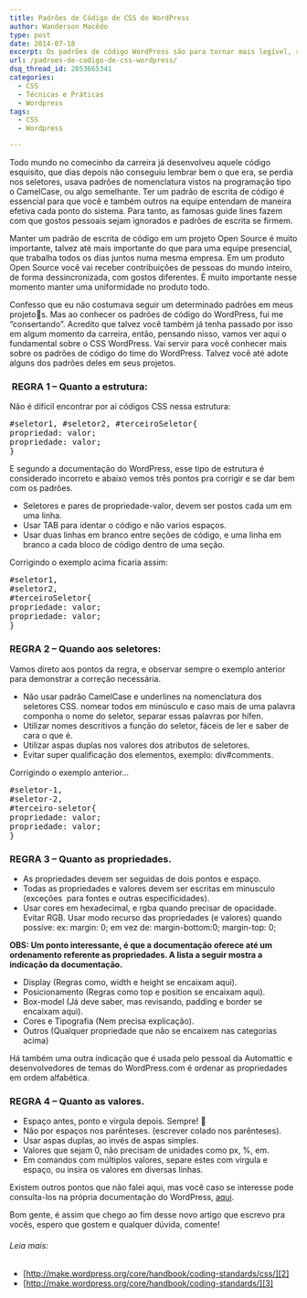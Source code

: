 ```yaml
---
title: Padrões de Código de CSS do WordPress
author: Wanderson Macêdo
type: post
date: 2014-07-18
excerpt: Os padrões de código WordPress são para tornar mais legível, significativo, consistente e bonito o seu código PHP, HTML, CSS e JAVASCRIPT. E nesse artigo veremos alguns pontos sobre o CSS WordPress.
url: /padroes-de-codigo-de-css-wordpress/
dsq_thread_id: 2853665341
categories:
  - CSS
  - Técnicas e Práticas
  - Wordpress
tags:
  - CSS
  - Wordpress

---
```

Todo mundo no comecinho da carreira já desenvolveu aquele código esquisito, que dias depois não conseguiu lembrar bem o que era, se perdia nos seletores, usava padrões de nomenclatura vistos na programação tipo o CamelCase, ou algo semelhante. Ter um padrão de escrita de código é essencial para que você e também outros na equipe entendam de maneira efetiva cada ponto do sistema. Para tanto, as famosas guide lines fazem com que gostos pessoais sejam ignorados e padrões de escrita se firmem. 

Manter um padrão de escrita de código em um projeto Open Source é muito importante, talvez até mais importante do que para uma equipe presencial, que trabalha todos os dias juntos numa mesma empresa. Em um produto Open Source você vai receber contribuições de pessoas do mundo inteiro, de forma dessincronizada, com gostos diferentes. É muito importante nesse momento manter uma uniformidade no produto todo.

Confesso que eu não costumava seguir um determinado padrões em meus projetos. Mas ao conhecer os padrões de código do WordPress, fui me &#8220;consertando&#8221;. Acredito que talvez você também já tenha passado por isso em algum momento da carreira, então, pensando nisso, vamos ver aqui o fundamental sobre o CSS WordPress. Vai servir para você conhecer mais sobre os padrões de código do time do WordPress. Talvez você até adote alguns dos padrões deles em seus projetos.

###  REGRA 1 &#8211; Quanto a estrutura:

Não é difícil encontrar por aí códigos CSS nessa estrutura:

<pre class="lang-css">#seletor1, #seletor2, #terceiroSeletor{
propriedad: valor;
propriedade: valor;
}</pre>

E segundo a documentação do WordPress, esse tipo de estrutura é considerado incorreto e abaixo vemos três pontos pra corrigir e se dar bem com os padrões.

  * Seletores e pares de propriedade-valor, devem ser postos cada um em uma linha.
  * Usar TAB para identar o código e não varios espaços.
  * Usar duas linhas em branco entre seções de código, e uma linha em branco a cada bloco de código dentro de uma seção.

Corrigindo o exemplo acima ficaria assim:

<pre class="lang-css">#seletor1,
#seletor2,
#terceiroSeletor{
propriedade: valor;
propriedade: valor;
}</pre>

### REGRA 2 &#8211; Quando aos seletores:

Vamos direto aos pontos da regra, e observar sempre o exemplo anterior para demonstrar a correção necessária.

  * Não usar padrão CamelCase e underlines na nomenclatura dos seletores CSS. nomear todos em minúsculo e caso mais de uma palavra componha o nome do seletor, separar essas palavras por hífen.
  * Utilizar nomes descritivos a função do seletor, fáceis de ler e saber de cara o que é.
  * Utilizar aspas duplas nos valores dos atributos de seletores.
  * Evitar super qualificação dos elementos, exemplo: div#comments.

Corrigindo o exemplo anterior…

<pre class="lang-css">#seletor-1,
#seletor-2,
#terceiro-seletor{
propriedade: valor;
propriedade: valor;
}</pre>

### REGRA 3 &#8211; Quanto as propriedades.

  * As propriedades devem ser seguidas de dois pontos e espaço.
  * Todas as propriedades e valores devem ser escritas em minusculo (exceções  para fontes e outras especificidades).
  * Usar cores em hexadecimal, e rgba quando precisar de opacidade. Evitar RGB. Usar modo recurso das propriedades (e valores) quando possíve: ex: margin: 0; em vez de: margin-bottom:0; margin-top: 0;

**OBS: Um ponto interessante, é que a documentação oferece até um ordenamento referente as propriedades. A lista a seguir mostra a indicação da documentação.**

  * Display (Regras como, width e height se encaixam aqui).
  * Posicionamento (Regras como top e position se encaixam aqui).
  * Box-model (Já deve saber, mas revisando, padding e border se encaixam aqui).
  * Cores e Tipografia (Nem precisa explicação).
  * Outros (Qualquer propriedade que não se encaixem nas categorias acima)

Há também uma outra indicação que é usada pelo pessoal da Automattic e desenvolvedores de temas do WordPress.com é ordenar as propriedades em ordem alfabética.

### REGRA 4 &#8211; Quanto as valores.

  * Espaço antes, ponto e vírgula depois. Sempre! 🙂
  * Não por espaços nos parênteses. (escrever colado nos parênteses).
  * Usar aspas duplas, ao invés de aspas simples.
  * Valores que sejam 0, não precisam de unidades como px, %, em.
  * Em comandos com múltiplos valores, separe estes com vírgula e espaço, ou insira os valores em diversas linhas.

Existem outros pontos que não falei aqui, mas você caso se interesse pode consulta-los na própria documentação do WordPress, [aqui][1].

Bom gente, é assim que chego ao fim desse novo artigo que escrevo pra vocês, espero que gostem e qualquer dúvida, comente!

###### Leia mais:

  * [http://make.wordpress.org/core/handbook/coding-standards/css/][2]
  * [http://make.wordpress.org/core/handbook/coding-standards/][3]

 [1]: http://make.wordpress.org/core/handbook/coding-standards/css/ "Coding Standards CSS"
 [2]: http://make.wordpress.org/core/handbook/coding-standards/css/ "Conding Standards CSS"
 [3]: http://make.wordpress.org/core/handbook/coding-standards/ "Conding Standards"
